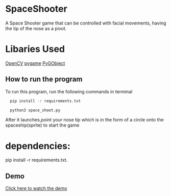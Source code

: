 # SpaceShooter
A Space Shooter game that can be controlled with facial movements, having the tip of the nose as a pivot.

# Libaries Used
[OpenCV](https://docs.opencv.org/4.x/)
[pygame](https://www.pygame.org/)
[PyGObject](https://pygobject.readthedocs.io/en/latest/index.html)



## How to run the program

To run this program, run the following commands in terminal

```bash
  pip install -r requirements.txt
```
```bash
  python3 space_shoot.py
```
After it launches,point your nose tip which is in the form of a circle onto the spaceship(sprite) to start the game

# dependencies:

 pip install -r requirements.txt.
 
## Demo

[Click here to watch the demo](https://youtu.be/xHAazPN74Io)

